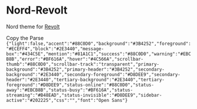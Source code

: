 # Nord-Revolt
Nord theme for [Revolt](https://revolt.chat "Revolt") 



Copy the Parse
` {"light":false,"accent":"#88C0D0","background":"#3B4252","foreground":"#ECEFF4","block":"#2E3440","message-box":"#434C5E","mention":"#81A1C1","success":"#88C0D0","warning":"#EBCB8B","error":"#BF616A","hover":"#4C566A","scrollbar-thumb":"#88C0D0","scrollbar-track":"transparent","primary-background":"#3B4252","primary-header":"#3B4252","secondary-background":"#2E3440","secondary-foreground":"#D8DEE9","secondary-header":"#2E3440","tertiary-background":"#2E3440","tertiary-foreground":"#D8DEE9","status-online":"#88C0D0","status-away":"#EBCB8B","status-busy":"#BF616A","status-streaming":"#B48EAD","status-invisible":"#D8DEE9","sidebar-active":"#202225","css":"","font":"Open Sans"}`